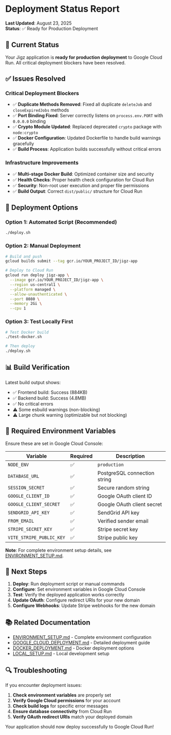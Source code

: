 # Deployment Status Report

**Last Updated**: August 23, 2025  
**Status**: ✅ Ready for Production Deployment

## 🎯 Current Status

Your Jigz application is **ready for production deployment** to Google Cloud Run. All critical deployment blockers have been resolved.

## ✅ Issues Resolved

### Critical Deployment Blockers
- ✅ **Duplicate Methods Removed**: Fixed all duplicate `deleteJob` and `closeExpiredJobs` methods
- ✅ **Port Binding Fixed**: Server correctly listens on `process.env.PORT` with `0.0.0.0` binding
- ✅ **Crypto Module Updated**: Replaced deprecated `crypto` package with `node:crypto`
- ✅ **Docker Configuration**: Updated Dockerfile to handle build warnings gracefully
- ✅ **Build Process**: Application builds successfully without critical errors

### Infrastructure Improvements
- ✅ **Multi-stage Docker Build**: Optimized container size and security
- ✅ **Health Checks**: Proper health check configuration for Cloud Run
- ✅ **Security**: Non-root user execution and proper file permissions
- ✅ **Build Output**: Correct `dist/public/` structure for Cloud Run

## 🚀 Deployment Options

### Option 1: Automated Script (Recommended)
```bash
./deploy.sh
```

### Option 2: Manual Deployment
```bash
# Build and push
gcloud builds submit --tag gcr.io/YOUR_PROJECT_ID/jigz-app

# Deploy to Cloud Run
gcloud run deploy jigz-app \
  --image gcr.io/YOUR_PROJECT_ID/jigz-app \
  --region us-central1 \
  --platform managed \
  --allow-unauthenticated \
  --port 8080 \
  --memory 2Gi \
  --cpu 1
```

### Option 3: Test Locally First
```bash
# Test Docker build
./test-docker.sh

# Then deploy
./deploy.sh
```

## 📊 Build Verification

Latest build output shows:
- ✅ Frontend build: Success (884KB)
- ✅ Backend build: Success (4.8MB)
- ✅ No critical errors
- ⚠️ Some esbuild warnings (non-blocking)
- ⚠️ Large chunk warning (optimizable but not blocking)

## 🔧 Required Environment Variables

Ensure these are set in Google Cloud Console:

| Variable | Required | Description |
|----------|----------|-------------|
| `NODE_ENV` | ✅ | `production` |
| `DATABASE_URL` | ✅ | PostgreSQL connection string |
| `SESSION_SECRET` | ✅ | Secure random string |
| `GOOGLE_CLIENT_ID` | ✅ | Google OAuth client ID |
| `GOOGLE_CLIENT_SECRET` | ✅ | Google OAuth client secret |
| `SENDGRID_API_KEY` | ✅ | SendGrid API key |
| `FROM_EMAIL` | ✅ | Verified sender email |
| `STRIPE_SECRET_KEY` | ✅ | Stripe secret key |
| `VITE_STRIPE_PUBLIC_KEY` | ✅ | Stripe public key |

**Note**: For complete environment setup details, see [ENVIRONMENT_SETUP.md](ENVIRONMENT_SETUP.md).

## 🎉 Next Steps

1. **Deploy**: Run deployment script or manual commands
2. **Configure**: Set environment variables in Google Cloud Console
3. **Test**: Verify the deployed application works correctly
4. **Update OAuth**: Configure redirect URIs for your new domain
5. **Configure Webhooks**: Update Stripe webhooks for the new domain

## 📚 Related Documentation

- [ENVIRONMENT_SETUP.md](ENVIRONMENT_SETUP.md) - Complete environment configuration
- [GOOGLE_CLOUD_DEPLOYMENT.md](GOOGLE_CLOUD_DEPLOYMENT.md) - Detailed deployment guide
- [DOCKER_DEPLOYMENT.md](DOCKER_DEPLOYMENT.md) - Docker deployment options
- [LOCAL_SETUP.md](LOCAL_SETUP.md) - Local development setup

## 🔍 Troubleshooting

If you encounter deployment issues:

1. **Check environment variables** are properly set
2. **Verify Google Cloud permissions** for your account
3. **Check build logs** for specific error messages
4. **Ensure database connectivity** from Cloud Run
5. **Verify OAuth redirect URIs** match your deployed domain

Your application should now deploy successfully to Google Cloud Run!